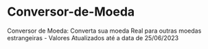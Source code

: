 # Conversor-de-Moeda
Conversor de Moeda: Converta sua moeda Real para outras moedas estrangeiras - Valores Atualizados até a data de 25/06/2023
